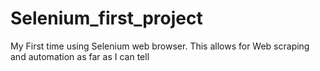 # Selenium_first_project
My First time using Selenium web browser. This allows for Web scraping and automation as far as I can tell
